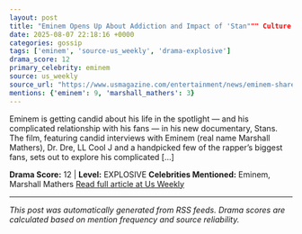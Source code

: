 ```yaml
---
layout: post
title: "Eminem Opens Up About Addiction and Impact of 'Stan""" Culture in New Doc"""
date: 2025-08-07 22:18:16 +0000
categories: gossip
tags: ['eminem', 'source-us_weekly', 'drama-explosive']
drama_score: 12
primary_celebrity: eminem
source: us_weekly
source_url: "https://www.usmagazine.com/entertainment/news/eminem-shares-addiction-and-stan-culture-struggles-in-new-doc/"""
mentions: {'eminem': 9, 'marshall_mathers': 3}
---
```


Eminem is getting candid about his life in the spotlight — and his complicated relationship with his fans — in his new documentary, Stans. The film, featuring candid interviews with Eminem (real name Marshall Mathers), Dr. Dre, LL Cool J and a handpicked few of the rapper’s biggest fans, sets out to explore his complicated […]

**Drama Score:** 12 | **Level:** EXPLOSIVE **Celebrities Mentioned:** Eminem, Marshall Mathers [Read full article at Us Weekly](https://www.usmagazine.com/entertainment/news/eminem-shares-addiction-and-stan-culture-struggles-in-new-doc/)

---

*This post was automatically generated from RSS feeds. Drama scores are calculated based on mention frequency and source reliability.*
